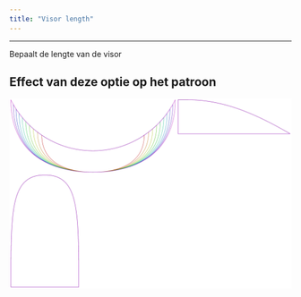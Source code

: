 ```yaml
---
title: "Visor length"
---
```


***

Bepaalt de lengte van de visor

## Effect van deze optie op het patroon

![Deze afbeelding toont het effect van deze optie door meerdere varianten die een andere waarde hebben voor deze optie te vervangen](holmes_visorlength_sample.svg "Effect van deze optie op het patroon")

